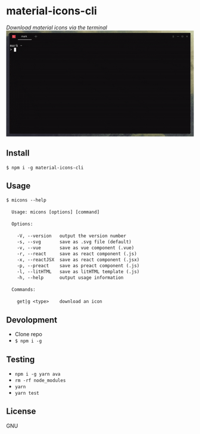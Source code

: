# material-icons-cli  
*Download material icons via the terminal*  
![Preview Image](preview/preview.gif?raw=true "Preview Image")  

## Install

```
$ npm i -g material-icons-cli
```

## Usage
```
$ micons --help

  Usage: micons [options] [command]

  Options:

    -V, --version   output the version number
    -s, --svg       save as .svg file (default)
    -v, --vue       save as vue component (.vue)
    -r, --react     save as react component (.js)
    -x, --reactJSX  save as react component (.jsx)
    -p, --preact    save as preact component (.js)
    -l, --litHTML   save as litHTML template (.js)
    -h, --help      output usage information

  Commands:

    get|g <type>    download an icon
```

## Devolopment
- Clone repo
- `$ npm i -g`

## Testing
- `npm i -g yarn ava`
- `rm -rf node_modules`
- `yarn`
- `yarn test`

## License

GNU